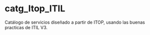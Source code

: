 # catg_Itop_ITIL
Catálogo de servicios diseñado a partir de ITOP, usando las buenas practicas de ITIL V3.
